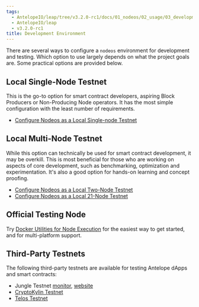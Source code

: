 ```yaml
---
tags:
  - AntelopeIO/leap/tree/v3.2.0-rc1/docs/01_nodeos/02_usage/03_development-environment/index.md
  - AntelopeIO/leap
  - v3.2.0-rc1
title: Development Environment
---
```


There are several ways to configure a `nodeos` environment for development and testing. Which option to use largely depends on what the project goals are. Some practical options are provided below.

## Local Single-Node Testnet

This is the go-to option for smart contract developers, aspiring Block Producers or Non-Producing Node operators. It has the most simple configuration with the least number of requirements.

* [Configure Nodeos as a Local Single-node Testnet](00_local-single-node-testnet.md)

## Local Multi-Node Testnet

While this option can technically be used for smart contract development, it may be overkill. This is most beneficial for those who are working on aspects of core development, such as benchmarking, optimization and experimentation. It's also a good option for hands-on learning and concept proofing.

* [Configure Nodeos as a Local Two-Node Testnet](01_local-multi-node-testnet.md)
* [Configure Nodeos as a Local 21-Node Testnet](/docs/latest/tutorials/bios-boot-tutorial)

## Official Testing Node

Try [Docker Utilities for Node Execution](https://github.com/AntelopeIO/DUNE) for the easiest way to get started, and for multi-platform support.  

## Third-Party Testnets

The following third-party testnets are available for testing Antelope dApps and smart contracts:

* Jungle Testnet [monitor](https://monitor.jungletestnet.io/), [website](https://jungletestnet.io/)
* [CryptoKylin Testnet](https://www.cryptokylin.io/)
* [Telos Testnet](https://mon-test.telosfoundation.io/)
